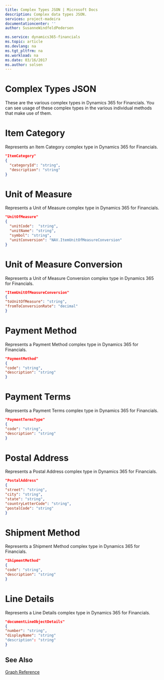```yaml
---
title: Complex Types JSON | Microsoft Docs
description: Complex data types JSON.
services: project-madeira
documentationcenter: ''
author: SusanneWindfeldPedersen

ms.service: dynamics365-financials
ms.topic: article
ms.devlang: na
ms.tgt_pltfrm: na
ms.workload: na
ms.date: 03/16/2017
ms.author: solsen
---
```


# Complex Types JSON
These are the various complex types in Dynamics 365 for Financials. You can see usage of these complex types in the various individual methods that make use of them.

# Item Category

Represents an Item Category complex type in Dynamics 365 for Financials.
```json
"ItemCategory" 
{ 
  "categoryId": "string", 
  "description": "string" 
} 
```

# Unit of Measure

Represents a Unit of Measure complex type in Dynamics 365 for Financials.       
```json
"UnitOfMeasure" 
{  
  "unitCode":  "string", 
  "unitName": "string", 
  "symbol": "string", 
  "unitConversion": "NAV.ItemUnitOfMeasureConversion" 
} 
```

# Unit of Measure Conversion

Represents a Unit of Measure Conversion complex type in Dynamics 365 for Financials.       
```json
"ItemUnitOfMeasureConversion" 
{ 
"toUnitOfMeasure": "string", 
"fromToConversionRate": "decimal" 
} 
 ```

 # Payment Method

Represents a Payment Method complex type in Dynamics 365 for Financials.       

```json
"PaymentMethod" 
{ 
"code": "string", 
"description": "string" 
} 
 ```

 # Payment Terms

Represents a Payment Terms complex type in Dynamics 365 for Financials.       
```json
"PaymentTermsType" 
{ 
"code": "string", 
"description": "string" 
} 
 ```

 # Postal Address

Represents a Postal Address complex type in Dynamics 365 for Financials.       
```json
"PostalAddress" 
{ 
"street": "string",
"city": "string", 
"state": "string", 
"countryLetterCode": "string", 
"postalCode": "string" 
} 
 ```

 # Shipment Method

Represents a Shipment Method complex type in Dynamics 365 for Financials.       
```json
"ShipmentMethod" 
{ 
"code": "string", 
"description": "string" 
} 
```

# Line Details

Represents a Line Details complex type in Dynamics 365 for Financials.       
```json
"documentLineObjectDetails" 
{ 
"number": "string", 
"displayName": "string" 
"description": "string" 
} 
```

## See Also
[Graph Reference](../api/dynamics_graph_reference.md)  
